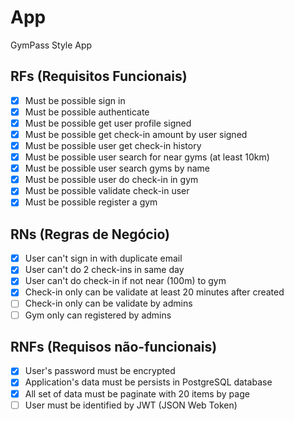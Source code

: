 # App

GymPass Style App

## RFs (Requisitos Funcionais)

- [x] Must be possible sign in
- [x] Must be possible authenticate
- [x] Must be possible get user profile signed
- [x] Must be possible get check-in amount by user signed
- [x] Must be possible user get check-in history
- [x] Must be possible user search for near gyms (at least 10km)
- [x] Must be possible user search gyms by name
- [x] Must be possible user do check-in in gym
- [x] Must be possible validate check-in user
- [x] Must be possible register a gym

## RNs (Regras de Negócio)

- [x] User can't sign in with duplicate email
- [x] User can't do 2 check-ins in same day
- [x] User can't do check-in if not near (100m) to gym
- [x] Check-in only can be validate at least 20 minutes after created
- [ ] Check-in only can be validate by admins
- [ ] Gym only can registered by admins

## RNFs (Requisos não-funcionais)

- [x] User's password must be encrypted
- [x] Application's data must be persists in PostgreSQL database
- [x] All set of data must be paginate with 20 items by page
- [ ] User must be identified by JWT (JSON Web Token)
